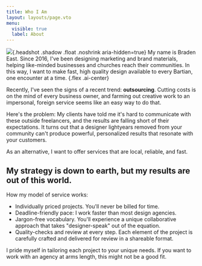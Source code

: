 ```yaml
---
title: Who I Am
layout: layouts/page.vto
menu:
  visible: true
  label: About
---
```


![](/img/braden.webp){.headshot .shadow .float .noshrink aria-hidden=true}
My name is Braden East. Since 2016, I've been designing marketing and brand materials, helping like-minded businesses and churches reach their communities. In this way, I want to make fast, high quality design available to every Bartian, one encounter at a time.
{.flex .ai-center}

Recently, I've seen the signs of a recent trend: **outsourcing**. Cutting costs is on the mind of every business owner, and farming out creative work to an impersonal, foreign service seems like an easy way to do that.

Here's the problem: My clients have told me it's hard to communicate with these outside freelancers, and the results are falling short of their expectations. It turns out that a designer lightyears removed from your community can't produce powerful, personalized results that resonate with your customers.

As an alternative, I want to offer services that are local, reliable, and fast.

## My strategy is down to earth, but my results are out of this world.

How my model of service works:

- Individually priced projects. You'll never be billed for time.
- Deadline-friendly pace: I work faster than most design agencies.
- Jargon-free vocabulary. You'll experience a unique collaborative approach that takes "designer-speak" out of the equation.
- Quality-checks and review at every step. Each element of the project is carefully crafted and delivered for review in a shareable format.

I pride myself in tailoring each project to your unique needs. If you want to work with an agency at arms length, this might not be a good fit.